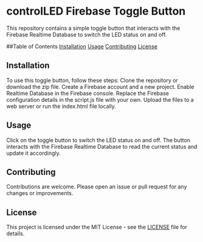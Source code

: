 # controlLED Firebase Toggle Button
This repository contains a simple toggle button that interacts with the Firebase Realtime Database to switch the LED status on and off.

##Table of Contents
[Installation](Installation)
[Usage](Usage)
[Contributing](Contributing)
[License](License)


## Installation
To use this toggle button, follow these steps:
Clone the repository or download the zip file.
Create a Firebase account and a new project.
Enable Realtime Database in the Firebase console.
Replace the Firebase configuration details in the script.js file with your own.
Upload the files to a web server or run the index.html file locally.

## Usage
Click on the toggle button to switch the LED status on and off. The button interacts with the Firebase Realtime Database to read the current status and update it accordingly.

## Contributing
Contributions are welcome. Please open an issue or pull request for any changes or improvements.

## License
This project is licensed under the MIT License - see the [LICENSE](/LICENSE) file for details.
